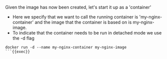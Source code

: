 Given the image has now been created, let's start it up as a 'container'

* Here we specify that we want to call the running container is 'my-nginx-container' and the image that the container is based on is my-nginx-image.
* To indicate that the container needs to be run in detached mode we use the -d flag


```plain
docker run -d --name my-nginx-container my-nginx-image
```{{exec}}


